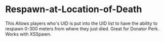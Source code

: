 # Respawn-at-Location-of-Death
This Allows players who's UID is put into the UID list to have the ability to respawn 0-300 meters from where they just died. Great for Donator Perk.
Works with XSSpawn.
